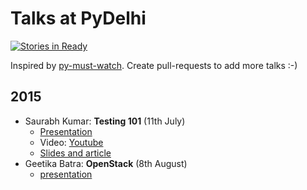 Talks at PyDelhi
================
[![Stories in Ready](https://badge.waffle.io/pydelhi/talks.png?label=ready&title=Ready)](https://waffle.io/pydelhi/talks)

Inspired by [py-must-watch](https://github.com/s16h/py-must-watch/). Create pull-requests to add more talks :-)

## 2015
* Saurabh Kumar: **Testing 101** (11th July)
    * [Presentation](https://docs.google.com/presentation/d/1yesEE3ScAsJ3L8AkNMTvEZfOcblBkyVVu1JG0KeCG-4/edit?usp=sharing)
    * Video: [Youtube](https://www.youtube.com/watch?v=_pX8LaMKNBk)
    * [Slides and article](http://bit.ly/testing-101)
* Geetika Batra: **OpenStack** (8th August)
    * [presentation](https://docs.google.com/presentation/d/1vEOhqBLpqVXEoAQkgAFc0xim7myHLnZpFh_7lv567as/edit?usp=sharing)